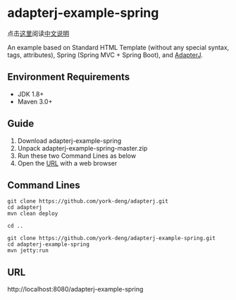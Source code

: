 # adapterj-example-spring

点击[这里](https://github.com/york-deng/adapterj-example-spring/blob/master/README_CN.md)阅读[中文说明](https://github.com/york-deng/adapterj-example-spring/blob/master/README_CN.md)

An example based on Standard HTML Template (without any special syntax, tags, attributes), Spring (Spring MVC + Spring Boot), and [AdapterJ](https://github.com/york-deng/adapterj). 

## Environment Requirements
* JDK 1.8+
* Maven 3.0+

## Guide 
1. Download adapterj-example-spring   
2. Unpack adapterj-example-spring-master.zip   
3. Run these two Command Lines as below   
4. Open the [URL](http://localhost:8080/adapterj-example-spring) with a web browser   

## Command Lines
```
git clone https://github.com/york-deng/adapterj.git
cd adapterj
mvn clean deploy

cd ..

git clone https://github.com/york-deng/adapterj-example-spring.git
cd adapterj-example-spring   
mvn jetty:run   
```

## URL
http://localhost:8080/adapterj-example-spring
